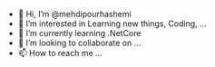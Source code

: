 - 👋 Hi, I’m @mehdipourhashemi
- 👀 I’m interested in Learning new things, Coding, ...
- 🌱 I’m currently learning .NetCore
- 💞️ I’m looking to collaborate on ...
- 📫 How to reach me ...

<!---
mehdipourhashemi/mehdipourhashemi is a ✨ special ✨ repository because its `README.md` (this file) appears on your GitHub profile.
You can click the Preview link to take a look at your changes.
--->
